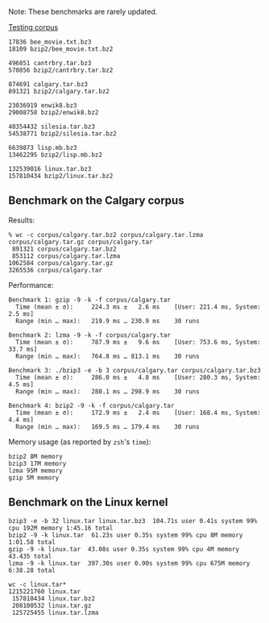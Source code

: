 
Note: These benchmarks are rarely updated.

[Testing corpus](https://github.com/kspalaiologos/bzip3/releases/download/corpus/corpus.7z)

```
17836 bee_movie.txt.bz3
18109 bzip2/bee_movie.txt.bz2

496851 cantrbry.tar.bz3
570856 bzip2/cantrbry.tar.bz2

874691 calgary.tar.bz3
891321 bzip2/calgary.tar.bz2

23036919 enwik8.bz3
29008758 bzip2/enwik8.bz2

48354432 silesia.tar.bz3
54538771 bzip2/silesia.tar.bz2

6639873 lisp.mb.bz3
13462295 bzip2/lisp.mb.bz2

132539016 linux.tar.bz3
157810434 bzip2/linux.tar.bz2
```

## Benchmark on the Calgary corpus

Results:

```
% wc -c corpus/calgary.tar.bz2 corpus/calgary.tar.lzma corpus/calgary.tar.gz corpus/calgary.tar
 891321 corpus/calgary.tar.bz2
 853112 corpus/calgary.tar.lzma
1062584 corpus/calgary.tar.gz
3265536 corpus/calgary.tar
```

Performance:

```
Benchmark 1: gzip -9 -k -f corpus/calgary.tar
  Time (mean ± σ):     224.3 ms ±   2.6 ms    [User: 221.4 ms, System: 2.5 ms]
  Range (min … max):   219.9 ms … 230.9 ms    30 runs

Benchmark 2: lzma -9 -k -f corpus/calgary.tar
  Time (mean ± σ):     787.9 ms ±   9.6 ms    [User: 753.6 ms, System: 33.7 ms]
  Range (min … max):   764.8 ms … 813.1 ms    30 runs

Benchmark 3: ./bzip3 -e -b 3 corpus/calgary.tar corpus/calgary.tar.bz3
  Time (mean ± σ):     286.0 ms ±   4.8 ms    [User: 280.3 ms, System: 4.5 ms]
  Range (min … max):   280.1 ms … 298.9 ms    30 runs

Benchmark 4: bzip2 -9 -k -f corpus/calgary.tar
  Time (mean ± σ):     172.9 ms ±   2.4 ms    [User: 168.4 ms, System: 4.4 ms]
  Range (min … max):   169.5 ms … 179.4 ms    30 runs
```

Memory usage (as reported by `zsh`'s `time`):

```
bzip2 8M memory
bzip3 17M memory
lzma 95M memory
gzip 5M memory
```

## Benchmark on the Linux kernel

```
bzip3 -e -b 32 linux.tar linux.tar.bz3  104.71s user 0.41s system 99% cpu 192M memory 1:45.16 total
bzip2 -9 -k linux.tar  61.23s user 0.35s system 99% cpu 8M memory 1:01.58 total
gzip -9 -k linux.tar  43.08s user 0.35s system 99% cpu 4M memory 43.435 total
lzma -9 -k linux.tar  397.30s user 0.90s system 99% cpu 675M memory 6:38.28 total
```

```
wc -c linux.tar*
1215221760 linux.tar
 157810434 linux.tar.bz2
 208100532 linux.tar.gz
 125725455 linux.tar.lzma
```

